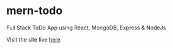 # mern-todo
Full Stack ToDo App using React, MongoDB, Express &amp; NodeJs


Visit the site live [here](https://todoapp-shanto.netlify.app/)

